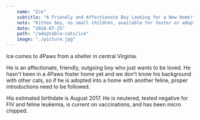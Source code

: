 ```yaml
---
    name: "Ice"
    subtitle: "A Friendly and Affectionate Boy Looking for a New Home!"
    note: "Kitten boy, no small children, available for foster or adoption"
    date: "2018-07-25"
    path: "/adoptable-cats/ice"
    image: "./picture.jpg"
---
```


Ice comes to 4Paws from a shelter in central Virginia.

He is an affectionate, friendly, outgoing boy who just wants to be loved. He hasn't been in a 4Paws foster home yet and we don't know his background with other cats, so if he is adopted into a home with another feline, proper introductions need to be followed.

His estimated birthdate is August 2017. He is neutered, tested negative for FIV and feline leukemia, is current on vaccinations, and has been micro chipped.
